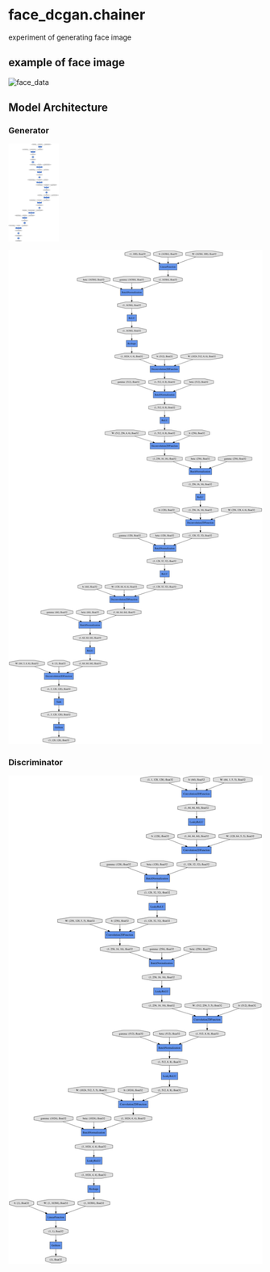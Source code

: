 # face_dcgan.chainer
experiment of generating face image

## example of face image
![face_data](https://raw.github.com/wiki/haru-256/face_dcgan.chainer/images/Yukio_Hatoyama_0001.jpg)

## Model Architecture
### Generator
<img src="https://github.com/haru-256/face_dcgan.chainer/blob/master/gen_graph.png" width="100px">

![Generator](https://github.com/haru-256/face_dcgan.chainer/blob/master/gen_graph.png)
### Discriminator
![Discriminator](https://github.com/haru-256/face_dcgan.chainer/blob/master/dis_graph.png)

